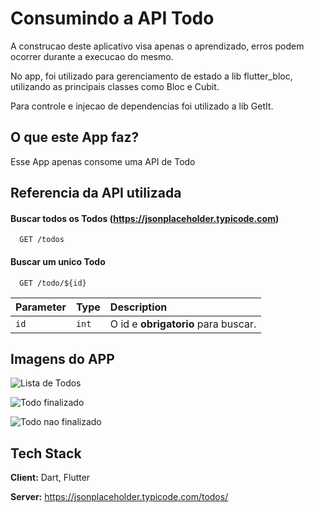 
# Consumindo a API Todo

A construcao deste aplicativo visa apenas o aprendizado, erros podem ocorrer durante a execucao do mesmo.

No app, foi utilizado para gerenciamento de estado a lib flutter_bloc, utilizando as principais classes como Bloc e Cubit.

Para controle e injecao de dependencias foi utilizado a lib GetIt. 
## O que este App faz?

Esse App apenas consome uma API de Todo

## Referencia da API utilizada

#### Buscar todos os Todos (https://jsonplaceholder.typicode.com)

```http
  GET /todos
```

#### Buscar um unico Todo

```http
  GET /todo/${id}
```

| Parameter | Type     | Description                       |
| :-------- | :------- | :-------------------------------- |
| `id`      | `int` |  O id e **obrigatorio** para buscar. |



## Imagens do APP


![Lista de Todos](list_todo.png)

![Todo finalizado](todo_completed.png)

![Todo nao finalizado](todo_not_completed.png)


## Tech Stack

**Client:** Dart, Flutter

**Server:** https://jsonplaceholder.typicode.com/todos/

